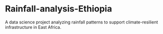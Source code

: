 # Rainfall-analysis-Ethiopia
A data science project analyzing rainfall patterns to support climate-resilient infrastructure in East Africa.
